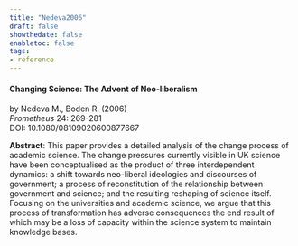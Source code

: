 ```yaml
---
title: "Nedeva2006"
draft: false
showthedate: false
enabletoc: false
tags:
- reference
---
```


#### **Changing Science: The Advent of Neo‐liberalism**     
by Nedeva M., Boden R. (2006)         
*Prometheus* 24: 269-281       
DOI: 10.1080/08109020600877667     

**Abstract**:  This paper provides a detailed analysis of the change process of academic science. The change pressures currently visible in UK science have been conceptualised as the product of three interdependent dynamics: a shift towards neo-liberal ideologies and discourses of government; a process of reconstitution of the relationship between government and science; and the resulting reshaping of science itself. Focusing on the universities and academic science, we argue that this process of transformation has adverse consequences the end result of which may be a loss of capacity within the science system to maintain knowledge bases.

